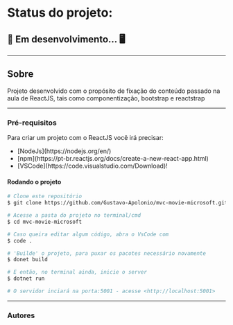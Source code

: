 # Status do projeto: 
## &#128679; Em desenvolvimento... &#128421;

---

## Sobre

Projeto desenvolvido com o propósito de fixação do conteúdo passado na aula de ReactJS, tais como componentização, bootstrap e reactstrap

---

### Pré-requisitos

Para criar um projeto com o ReactJS você irá precisar:
<nav>
  <ul>
    <li>[NodeJs](https://nodejs.org/en/)</li>
    <li>[npm](https://pt-br.reactjs.org/docs/create-a-new-react-app.html)</li>
    <li>[VSCode](https://code.visualstudio.com/Download)!</li>
  </ul>
</nav>

#### Rodando o projeto

```bash
# Clone este repositório
$ git clone https://github.com/Gustavo-Apolonio/mvc-movie-microsoft.git

# Acesse a pasta do projeto no terminal/cmd
$ cd mvc-movie-microsoft

# Caso queira editar algum código, abra o VsCode com
$ code .

# 'Builde' o projeto, para puxar os pacotes necessário novamente
$ donet build

# E então, no terminal ainda, inicie o server
$ dotnet run

# O servidor inciará na porta:5001 - acesse <http://localhost:5001>
```

---

### Autores



